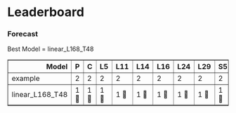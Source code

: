 # Leaderboard
### Forecast 
Best Model = linear_L168_T48

<table border="1" class="dataframe">
  <thead>
    <tr style="text-align: right;">
      <th>Model</th>
      <th>P</th>
      <th>C</th>
      <th>L5</th>
      <th>L11</th>
      <th>L14</th>
      <th>L16</th>
      <th>L24</th>
      <th>L29</th>
      <th>S5</th>
      <th>S11</th>
      <th>S14</th>
      <th>S16</th>
      <th>S24</th>
      <th>S29</th>
    </tr>
  </thead>
  <tbody>
    <tr>
      <td>example</td>
      <td>2</td>
      <td>2</td>
      <td>2</td>
      <td>2</td>
      <td>2</td>
      <td>2</td>
      <td>2</td>
      <td>2</td>
      <td>2</td>
      <td>2</td>
      <td>2</td>
      <td>2</td>
      <td>2</td>
      <td>2</td>
    </tr>
    <tr>
      <td>linear_L168_T48</td>
      <td>1 🥇</td>
      <td>1 🥇</td>
      <td>1 🥇</td>
      <td>1 🥇</td>
      <td>1 🥇</td>
      <td>1 🥇</td>
      <td>1 🥇</td>
      <td>1 🥇</td>
      <td>1 🥇</td>
      <td>1 🥇</td>
      <td>1 🥇</td>
      <td>1 🥇</td>
      <td>1 🥇</td>
      <td>1 🥇</td>
    </tr>
  </tbody>
</table>